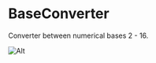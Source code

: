 # BaseConverter
Converter between numerical bases 2 - 16.

![Alt]("C:\Users\tamar\Pictures\baseconimage.PNG" "Converter Frame")
